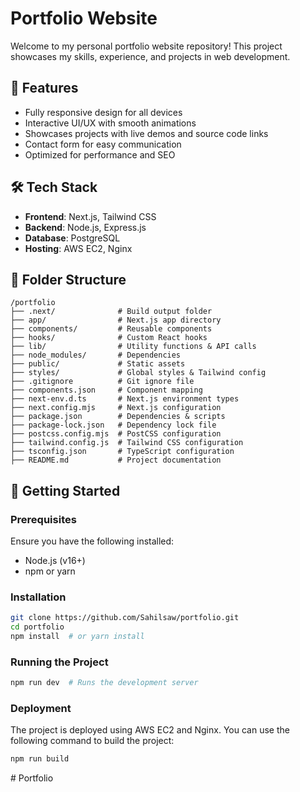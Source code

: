 # Portfolio Website

Welcome to my personal portfolio website repository! This project showcases my skills, experience, and projects in web development.

## 🚀 Features
- Fully responsive design for all devices
- Interactive UI/UX with smooth animations
- Showcases projects with live demos and source code links
- Contact form for easy communication
- Optimized for performance and SEO

## 🛠 Tech Stack
- **Frontend**: Next.js, Tailwind CSS
- **Backend**: Node.js, Express.js
- **Database**: PostgreSQL
- **Hosting**: AWS EC2, Nginx

## 📂 Folder Structure
```
/portfolio
├── .next/              # Build output folder
├── app/                # Next.js app directory
├── components/         # Reusable components
├── hooks/              # Custom React hooks
├── lib/                # Utility functions & API calls
├── node_modules/       # Dependencies
├── public/             # Static assets
├── styles/             # Global styles & Tailwind config
├── .gitignore          # Git ignore file
├── components.json     # Component mapping
├── next-env.d.ts       # Next.js environment types
├── next.config.mjs     # Next.js configuration
├── package.json        # Dependencies & scripts
├── package-lock.json   # Dependency lock file
├── postcss.config.mjs  # PostCSS configuration
├── tailwind.config.js  # Tailwind CSS configuration
├── tsconfig.json       # TypeScript configuration
├── README.md           # Project documentation
```

## 🚀 Getting Started
### Prerequisites
Ensure you have the following installed:
- Node.js (v16+)
- npm or yarn

### Installation
```sh
git clone https://github.com/Sahilsaw/portfolio.git
cd portfolio
npm install  # or yarn install
```

### Running the Project
```sh
npm run dev  # Runs the development server
```

### Deployment
The project is deployed using AWS EC2 and Nginx. You can use the following command to build the project:
```sh
npm run build
```



#   P o r t f o l i o 
 
 
